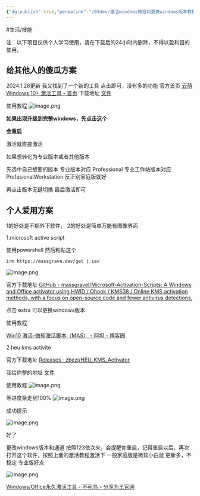 ```yaml
---
{"dg-publish":true,"permalink":"/02dev/激活windows教程和更换windows版本教程windows激活教程/","dgPassFrontmatter":true,"noteIcon":""}
---
```


#生活/技能

注：以下项目仅供个人学习使用，请在下载后的24小时内删除，不得以盈利目的使用。

## 给其他人的傻瓜方案

2024.1.28更新
我又找到了一个新的工具
点击即可，没有多的功能
官方首页
[云萌 Windows 10+ 激活工具 - 首页](https://cmwtat.cloudmoe.com/cn.html)
下载地址
[文件](https://wwz.lanzoul.com/itARq1mivnhi?password=hnf2)

使用教程
![image.png](https://cdn.jsdelivr.net/gh/everrwsr/blogimage@master/202401281211389.png)



**如果出现升级到完整windows，先点击这个**

**会重启**



激活就直接激活

如果想转化为专业版本或者其他版本

先选中自己想要的版本
专业版本对应 Professional
专业工作站版本对应 ProfesionalWorkstation
反正别家庭版就好




再点击版本无缝切换
最后激活即可

## 个人爱用方案

1的好处是不额外下软件，
2的好处是简单万能有图像界面

1.microsoft active script

使用powershell 然后粘贴这个

```
irm https://massgrave.dev/get | iex
```

![image.png](https://cdn.jsdelivr.net/gh/everrwsr/blogimage@master/202401162244665.png)

官方下载地址
[GitHub - massgravel/Microsoft-Activation-Scripts: A Windows and Office activator using HWID / Ohook / KMS38 / Online KMS activation methods, with a focus on open-source code and fewer antivirus detections.](https://github.com/massgravel/Microsoft-Activation-Scripts)

点击 extra 可以更换windows版本

使用教程

[Win10 激活-微软激活脚本（MAS） - 阿坦 - 博客园](https://www.cnblogs.com/lizhiqiang0204/p/16993840.html)

2.heu kms activite

官方下载地址
[Releases · zbezj/HEU\_KMS\_Activator](https://github.com/zbezj/HEU_KMS_Activator/releases)

我给你整的地址
[文件](https://wwjp.lanzoul.com/i7cZn1h2d1yj?password=1bqq)

使用教程
![image.png](https://cdn.jsdelivr.net/gh/everrwsr/blogimage@master/202312071145457.png)

等进度条走到100%
![image.png](https://cdn.jsdelivr.net/gh/everrwsr/blogimage@master/202312071146106.png)

成功提示

![image.png](https://cdn.jsdelivr.net/gh/everrwsr/blogimage@master/202312071146098.png)

好了

更改windows版本和通道
按照123依次来，会提醒你重启，记得重启以后，再次打开这个软件，按照上面的激活教程激活下
一般家庭版是微软小白鼠
更新多，不稳定
专业版好点

![image.png](https://cdn.jsdelivr.net/gh/everrwsr/blogimage@master/202312071151170.png)

[Windows/Office永久激活工具 - 不死鸟 - 分享为王官网](https://iui.su/2562/)
